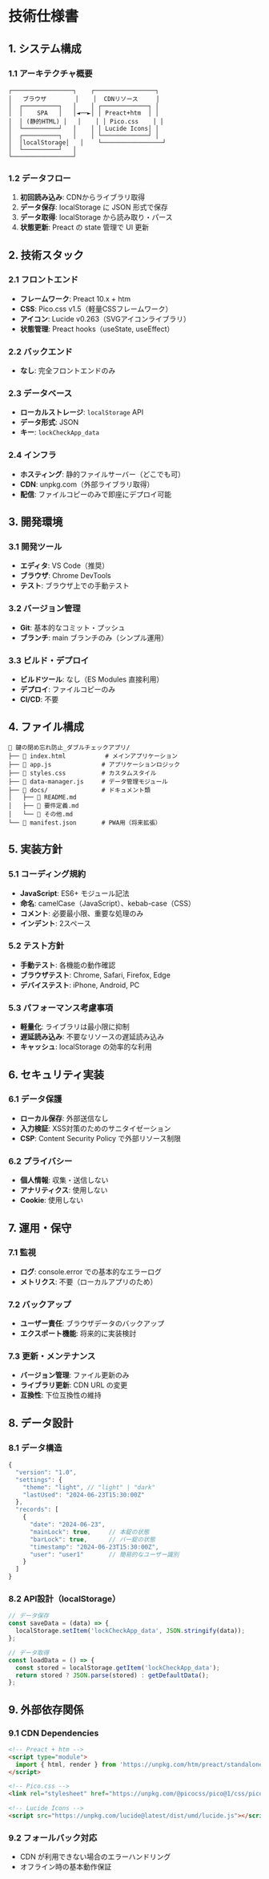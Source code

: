 # 技術仕様書

## 1. システム構成

### 1.1 アーキテクチャ概要
```
┌─────────────────┐    ┌─────────────────┐
│   ブラウザ        │    │  CDNリソース     │
│  ┌──────────┐   │    │ ┌─────────────┐ │
│  │    SPA   │   │◄──►│ │ Preact+htm  │ │
│  │ (静的HTML) │   │    │ │ Pico.css    │ │
│  └──────────┘   │    │ │ Lucide Icons│ │
│  ┌──────────┐   │    │ └─────────────┘ │
│  │localStorage│   │    └─────────────────┘
│  └──────────┘   │
└─────────────────┘
```

### 1.2 データフロー
1. **初回読み込み**: CDNからライブラリ取得
2. **データ保存**: localStorage に JSON 形式で保存
3. **データ取得**: localStorage から読み取り・パース
4. **状態更新**: Preact の state 管理で UI 更新

## 2. 技術スタック

### 2.1 フロントエンド
- **フレームワーク**: Preact 10.x + htm
- **CSS**: Pico.css v1.5（軽量CSSフレームワーク）
- **アイコン**: Lucide v0.263（SVGアイコンライブラリ）
- **状態管理**: Preact hooks（useState, useEffect）

### 2.2 バックエンド
- **なし**: 完全フロントエンドのみ

### 2.3 データベース
- **ローカルストレージ**: `localStorage` API
- **データ形式**: JSON
- **キー**: `lockCheckApp_data`

### 2.4 インフラ
- **ホスティング**: 静的ファイルサーバー（どこでも可）
- **CDN**: unpkg.com（外部ライブラリ取得）
- **配信**: ファイルコピーのみで即座にデプロイ可能

## 3. 開発環境

### 3.1 開発ツール
- **エディタ**: VS Code（推奨）
- **ブラウザ**: Chrome DevTools
- **テスト**: ブラウザ上での手動テスト

### 3.2 バージョン管理
- **Git**: 基本的なコミット・プッシュ
- **ブランチ**: main ブランチのみ（シンプル運用）

### 3.3 ビルド・デプロイ
- **ビルドツール**: なし（ES Modules 直接利用）
- **デプロイ**: ファイルコピーのみ
- **CI/CD**: 不要

## 4. ファイル構成

```
📁 鍵の閉め忘れ防止_ダブルチェックアプリ/
├── 📄 index.html           # メインアプリケーション
├── 📄 app.js              # アプリケーションロジック
├── 📄 styles.css          # カスタムスタイル
├── 📄 data-manager.js     # データ管理モジュール
├── 📁 docs/               # ドキュメント類
│   ├── 📄 README.md
│   ├── 📄 要件定義.md
│   └── 📄 その他.md
└── 📄 manifest.json       # PWA用（将来拡張）
```

## 5. 実装方針

### 5.1 コーディング規約
- **JavaScript**: ES6+ モジュール記法
- **命名**: camelCase（JavaScript）、kebab-case（CSS）
- **コメント**: 必要最小限、重要な処理のみ
- **インデント**: 2スペース

### 5.2 テスト方針
- **手動テスト**: 各機能の動作確認
- **ブラウザテスト**: Chrome, Safari, Firefox, Edge
- **デバイステスト**: iPhone, Android, PC

### 5.3 パフォーマンス考慮事項
- **軽量化**: ライブラリは最小限に抑制
- **遅延読み込み**: 不要なリソースの遅延読み込み
- **キャッシュ**: localStorage の効率的な利用

## 6. セキュリティ実装

### 6.1 データ保護
- **ローカル保存**: 外部送信なし
- **入力検証**: XSS対策のためのサニタイゼーション
- **CSP**: Content Security Policy で外部リソース制限

### 6.2 プライバシー
- **個人情報**: 収集・送信しない
- **アナリティクス**: 使用しない
- **Cookie**: 使用しない

## 7. 運用・保守

### 7.1 監視
- **ログ**: console.error での基本的なエラーログ
- **メトリクス**: 不要（ローカルアプリのため）

### 7.2 バックアップ
- **ユーザー責任**: ブラウザデータのバックアップ
- **エクスポート機能**: 将来的に実装検討

### 7.3 更新・メンテナンス
- **バージョン管理**: ファイル更新のみ
- **ライブラリ更新**: CDN URL の変更
- **互換性**: 下位互換性の維持

## 8. データ設計

### 8.1 データ構造
```javascript
{
  "version": "1.0",
  "settings": {
    "theme": "light", // "light" | "dark"
    "lastUsed": "2024-06-23T15:30:00Z"
  },
  "records": [
    {
      "date": "2024-06-23",
      "mainLock": true,     // 本錠の状態
      "barLock": true,      // バー錠の状態
      "timestamp": "2024-06-23T15:30:00Z",
      "user": "user1"       // 簡易的なユーザー識別
    }
  ]
}
```

### 8.2 API設計（localStorage）
```javascript
// データ保存
const saveData = (data) => {
  localStorage.setItem('lockCheckApp_data', JSON.stringify(data));
};

// データ取得
const loadData = () => {
  const stored = localStorage.getItem('lockCheckApp_data');
  return stored ? JSON.parse(stored) : getDefaultData();
};
```

## 9. 外部依存関係

### 9.1 CDN Dependencies
```html
<!-- Preact + htm -->
<script type="module">
  import { html, render } from 'https://unpkg.com/htm/preact/standalone.module.js';
</script>

<!-- Pico.css -->
<link rel="stylesheet" href="https://unpkg.com/@picocss/pico@1/css/pico.min.css">

<!-- Lucide Icons -->
<script src="https://unpkg.com/lucide@latest/dist/umd/lucide.js"></script>
```

### 9.2 フォールバック対応
- CDN が利用できない場合のエラーハンドリング
- オフライン時の基本動作保証